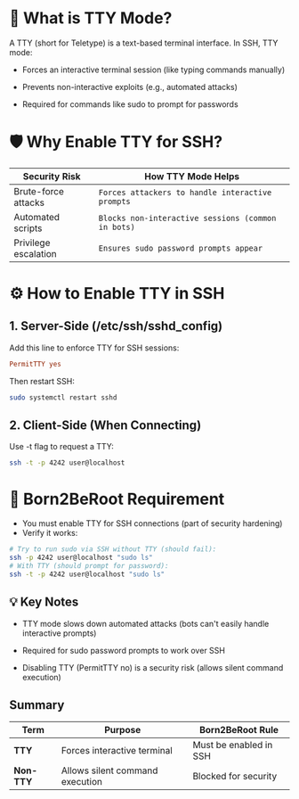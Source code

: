 # 🔐 What is TTY Mode?
A TTY (short for Teletype) is a text-based terminal interface. In SSH, TTY mode:

- Forces an interactive terminal session (like typing commands manually)

- Prevents non-interactive exploits (e.g., automated attacks)

- Required for commands like sudo to prompt for passwords

# 🛡️ Why Enable TTY for SSH?

| Security Risk	| How TTY Mode Helps |
|---------------|--------------------|
| Brute-force attacks |	`Forces attackers to handle interactive prompts` |
| Automated scripts	| `Blocks non-interactive sessions (common in bots)` |
| Privilege escalation	| `Ensures sudo password prompts appear` |

# ⚙️ How to Enable TTY in SSH
## 1. Server-Side (/etc/ssh/sshd_config)
Add this line to enforce TTY for SSH sessions:
```ini
PermitTTY yes
```
Then restart SSH:
```bash
sudo systemctl restart sshd
```
## 2. Client-Side (When Connecting)
Use -t flag to request a TTY:
```bash
ssh -t -p 4242 user@localhost
```
# 📜 Born2BeRoot Requirement
- You must enable TTY for SSH connections (part of security hardening)
- Verify it works:
```bash
# Try to run sudo via SSH without TTY (should fail):
ssh -p 4242 user@localhost "sudo ls"
# With TTY (should prompt for password):
ssh -t -p 4242 user@localhost "sudo ls"
```
## 💡 Key Notes
- TTY mode slows down automated attacks (bots can't easily handle interactive prompts)

- Required for sudo password prompts to work over SSH

- Disabling TTY (PermitTTY no) is a security risk (allows silent command execution)

## Summary
| Term       | Purpose                          | Born2BeRoot Rule           |
|------------|----------------------------------|----------------------------|
| **TTY**    | Forces interactive terminal      | Must be enabled in SSH     |
| **Non-TTY**| Allows silent command execution  | Blocked for security       |
